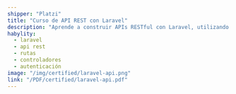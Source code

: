 ```yaml
---
shipper: "Platzi"
title: "Curso de API REST con Laravel"
description: "Aprende a construir APIs RESTful con Laravel, utilizando rutas, controladores, recursos y autenticación para crear servicios backend robustos y modernos."
habylity:
  - laravel
  - api rest
  - rutas
  - controladores
  - autenticación
image: "/img/certified/laravel-api.png"
link: "/PDF/certified/laravel-api.pdf"
---
```

